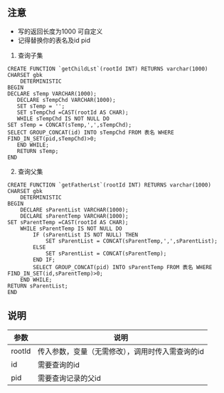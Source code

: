 ## 注意
  * 写的返回长度为1000 可自定义
  * 记得替换你的表名及id pid
  
1. 查询子集

```
CREATE FUNCTION `getChildLst`(rootId INT) RETURNS varchar(1000) CHARSET gbk
    DETERMINISTIC
BEGIN
DECLARE sTemp VARCHAR(1000);
   DECLARE sTempChd VARCHAR(1000);
   SET sTemp = '';
   SET sTempChd =CAST(rootId AS CHAR);
   WHILE sTempChd IS NOT NULL DO
SET sTemp = CONCAT(sTemp,',',sTempChd);
SELECT GROUP_CONCAT(id) INTO sTempChd FROM 表名 WHERE FIND_IN_SET(pid,sTempChd)>0;
   END WHILE;
   RETURN sTemp;
END
```

2. 查询父集

```
CREATE FUNCTION `getFatherLst`(rootId INT) RETURNS varchar(1000) CHARSET gbk
    DETERMINISTIC
BEGIN 
    DECLARE sParentList VARCHAR(1000); 
    DECLARE sParentTemp VARCHAR(1000); 
SET sParentTemp =CAST(rootId AS CHAR); 
    WHILE sParentTemp IS NOT NULL DO 
        IF (sParentList IS NOT NULL) THEN 
            SET sParentList = CONCAT(sParentTemp,',',sParentList); 
        ELSE 
            SET sParentList = CONCAT(sParentTemp); 
        END IF; 
        SELECT GROUP_CONCAT(pid) INTO sParentTemp FROM 表名 WHERE FIND_IN_SET(id,sParentTemp)>0; 
    END WHILE; 
RETURN sParentList; 
END
```

## 说明

|参数|说明|
|--|--|
| rootId |	传入参数，变量（无需修改），调用时传入需查询的id|
| id |	需要查询的id |
| pid	| 需要查询记录的父id |
